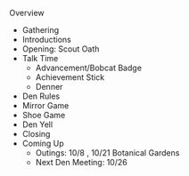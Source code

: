 
Overview
<ul>
<li>Gathering</li>
<li>Introductions</li>
<li>Opening:  Scout Oath</li>
<li>Talk Time
  <ul>
    <li>Advancement/Bobcat Badge</li>
    <li>Achievement Stick</li>
    <li>Denner</li>
    </ul>
  </li>
<li>Den Rules</li>
<li>Mirror Game</li>
<li>Shoe Game</li>
<li>Den Yell</li>
<li>Closing</li>
<li>Coming Up
  <ul>
    <li>Outings:  10/8 , 10/21 Botanical Gardens</li>
    <li>Next Den Meeting:  10/26</li>
    </ul>
  </li>
</ul>

